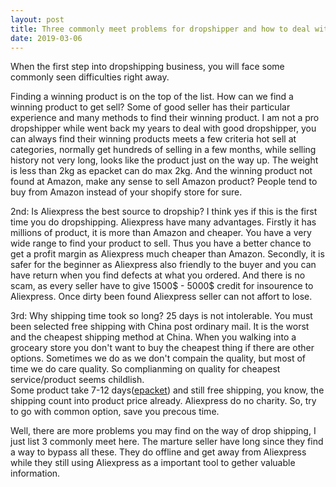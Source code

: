 ```yaml
---
layout: post
title: Three commonly meet problems for dropshipper and how to deal with it.
date: 2019-03-06
---
```

When the first step into dropshipping business, you will face some commonly seen difficulties right away.  

Finding a winning product is on the top of the list. How can we find a winning product to get sell? Some of good  seller has their particular experience and many methods to find their winning product. I am not a pro dropshipper while went back my years to deal with good dropshipper, you can always find their winning products meets a few criteria hot sell at categories, normally get hundreds of selling in a few months, while selling history not very long, looks like the product just on the way up.  The weight is less than 2kg as epacket can do max 2kg.  And the winning product not found at Amazon, make any sense to sell Amazon product? People tend to buy from Amazon instead of your shopify store for sure.  

2nd: Is Aliexpress the best source to dropship? I think yes if this is the first time you do dropshipping. Aliexpress have many advantages. Firstly it has millions of product, it is more than Amazon and cheaper. You have a very wide range to find your product to sell. Thus you have a better chance to get a profit margin as Aliexpress much cheaper than Amazon. Secondly, it is safer for the beginner as Aliexpress also friendly to the buyer and you can have return when you find defects at what you ordered. And there is no scam, as every seller have to give 1500$ - 5000$ credit for insourence to Aliexpress. Once dirty been found Aliexpress seller can not affort to lose.  

3rd: Why shipping time took so long? 25 days is not intolerable. You must been selected free shipping with China post ordinary mail. It is the worst and the cheapest shipping method at China. When you walking into a groceary store you don't want to buy the cheapest thing if there are other options. Sometimes we do as we don't compain the quality, but most of time we do care quality. So complianming on quality for cheapest service/product seems childlish.  
Some product take 7-12 days([epacket](https://1stopdropshipping.com/blog/2019/03/1-Article-Answer-All-Question-Of-Shipping.html)) and still free shipping, you know, the shipping count into product price already. Aliexpress do no charity. So, try to go with common option, save you precous time.  

Well, there are more problems you may find on the way of drop shipping, I just list 3 commonly meet here. The marture seller have long since they find a way to bypass all these. They do offline and get away from Aliexpress while they still using Aliexpress as a important tool to gether valuable information.  